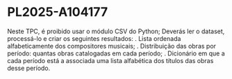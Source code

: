 # PL2025-A104177

Neste TPC, é proibido usar o módulo CSV do Python;
Deverás ler o dataset, processá-lo e criar os seguintes resultados:
 . Lista ordenada alfabeticamente dos compositores musicais;
 . Distribuição das obras por período: quantas obras catalogadas em cada período;
 . Dicionário em que a cada período está a associada uma lista alfabética dos títulos das obras
desse período.  